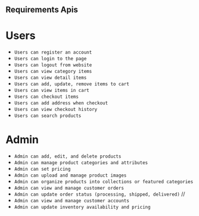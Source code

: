 ## Requirements Apis
# Users

- `Users can register an account`
- `Users can login to the page`
- `Users can logout from website`
- `Users can view category items`
- `Users can view detail items`
- `Users can add, update, remove items to cart`
- `Users can view items in cart`
- `Users can checkout items`
- `Users can add address when checkout`
- `Users can view checkout history`
- `Users can search products`

# Admin

- `Admin can add, edit, and delete products`
- `Admin can manage product categories and attributes`
- `Admin can set pricing`
- `Admin can upload and manage product images`
- `Admin can organize products into collections or featured categories`
- `Admin can view and manage customer orders`
- `Admin can update order status (processing, shipped, delivered)` //
- `Admin can view and manage customer accounts`
- `Admin can update inventory availability and pricing`
